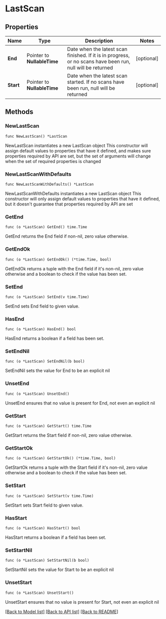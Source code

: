 # LastScan

## Properties

Name | Type | Description | Notes
------------ | ------------- | ------------- | -------------
**End** | Pointer to **NullableTime** | Date when the latest scan finished. If it is in progress, or no scans have been run, null will be returned | [optional] 
**Start** | Pointer to **NullableTime** | Date when the latest scan started. If no scans have been run, null will be returned | [optional] 

## Methods

### NewLastScan

`func NewLastScan() *LastScan`

NewLastScan instantiates a new LastScan object
This constructor will assign default values to properties that have it defined,
and makes sure properties required by API are set, but the set of arguments
will change when the set of required properties is changed

### NewLastScanWithDefaults

`func NewLastScanWithDefaults() *LastScan`

NewLastScanWithDefaults instantiates a new LastScan object
This constructor will only assign default values to properties that have it defined,
but it doesn't guarantee that properties required by API are set

### GetEnd

`func (o *LastScan) GetEnd() time.Time`

GetEnd returns the End field if non-nil, zero value otherwise.

### GetEndOk

`func (o *LastScan) GetEndOk() (*time.Time, bool)`

GetEndOk returns a tuple with the End field if it's non-nil, zero value otherwise
and a boolean to check if the value has been set.

### SetEnd

`func (o *LastScan) SetEnd(v time.Time)`

SetEnd sets End field to given value.

### HasEnd

`func (o *LastScan) HasEnd() bool`

HasEnd returns a boolean if a field has been set.

### SetEndNil

`func (o *LastScan) SetEndNil(b bool)`

 SetEndNil sets the value for End to be an explicit nil

### UnsetEnd
`func (o *LastScan) UnsetEnd()`

UnsetEnd ensures that no value is present for End, not even an explicit nil
### GetStart

`func (o *LastScan) GetStart() time.Time`

GetStart returns the Start field if non-nil, zero value otherwise.

### GetStartOk

`func (o *LastScan) GetStartOk() (*time.Time, bool)`

GetStartOk returns a tuple with the Start field if it's non-nil, zero value otherwise
and a boolean to check if the value has been set.

### SetStart

`func (o *LastScan) SetStart(v time.Time)`

SetStart sets Start field to given value.

### HasStart

`func (o *LastScan) HasStart() bool`

HasStart returns a boolean if a field has been set.

### SetStartNil

`func (o *LastScan) SetStartNil(b bool)`

 SetStartNil sets the value for Start to be an explicit nil

### UnsetStart
`func (o *LastScan) UnsetStart()`

UnsetStart ensures that no value is present for Start, not even an explicit nil

[[Back to Model list]](../README.md#documentation-for-models) [[Back to API list]](../README.md#documentation-for-api-endpoints) [[Back to README]](../README.md)


